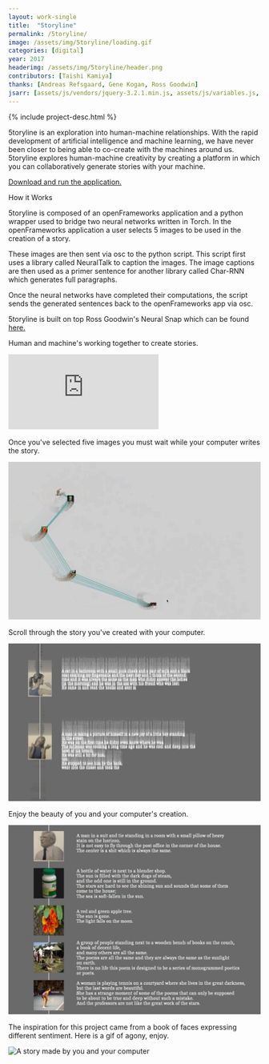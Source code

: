 ```yaml
---
layout: work-single
title:  "5toryline"
permalink: /5toryline/
image: /assets/img/5toryline/loading.gif
categories: [digital]
year: 2017
headerimg: /assets/img/5toryline/header.png
contributors: [Taishi Kamiya]
thanks: [Andreas Refsgaard, Gene Kogan, Ross Goodwin]
jsarr: [assets/js/vendors/jquery-3.2.1.min.js, assets/js/variables.js, assets/js/header.js]
---
```



<div class="work-single__container work-single__no-reverse">
  {% include project-desc.html %}
  <div class='work-single__text-holder work-single__header-text'>
    <p>5toryline is an exploration into human-machine relationships. With the rapid development of artificial intelligence and machine learning, we have never been closer to being able to co-create with the machines around us. 5toryline explores human-machine creativity by creating a platform in which you can collaboratively generate stories with your machine.</p>
    <p class='no-pad'><a href="https://github.com/mattvisco/5toryline" target="_blank">Download and run the application.</a></p>
  </div>
</div>

<div class="work-single__sub-header-container">
  <div class="work-single__sub-header" >
    How it Works
  </div>
</div>

<div class='work-single__text-holder'>
<p>5toryline is composed of an openFrameworks application and a python wrapper used to bridge two neural networks written in Torch. In the openFrameworks application a user selects 5 images to be used in the creation of a story.</p>
<p>These images are then sent via osc to the python script. This script first uses a library called NeuralTalk to caption the images. The image captions are then used as a primer sentence for another library called Char-RNN which generates full paragraphs.</p>
<p>Once the neural networks have completed their computations, the script sends the generated sentences back to the openFrameworks app via osc.</p>
<p class='no-pad'>5toryline is built on top Ross Goodwin's Neural Snap which can be found <a href="https://github.com/rossgoodwin/neuralsnap" target="_blank">here.</a></p>
</div>

<div class="work-single__container">
  <div class="work-single__left" >
    <p class="work-single__footnote">Human and machine's working together to create stories.</p>
  </div>
  <div class="work-single__right" >
    <div class='work-single__iframe-container'>
      <iframe src='https://player.vimeo.com/video/230642982' frameborder='0' webkitAllowFullScreen mozallowfullscreen allowFullScreen></iframe>
    </div>
  </div>
</div>

<div class="work-single__container">
  <div class="work-single__left" >
    <p class="work-single__footnote">Once you've selected five images you must wait while your computer writes the story.</p>
  </div>
  <div class="work-single__right" >
    <img src="/assets/img/5toryline/loading.png" alt="Loading screen for 5toryline" />
  </div>
</div>

<div class="work-single__container">
  <div class="work-single__left" >
    <p class="work-single__footnote">Scroll through the story you've created with your computer.</p>
  </div>
  <div class="work-single__right" >
    <img src="/assets/img/5toryline/scrolling.png" alt="The act of scrolling through your story" />
  </div>
</div>

<div class="work-single__container">
  <div class="work-single__left" >
    <p class="work-single__footnote">Enjoy the beauty of you and your computer's creation.</p>
  </div>
  <div class="work-single__right" >
    <img src="/assets/img/5toryline/story.jpg" alt="A story made by you and your computer" />
  </div>
</div>

<div class="work-single__container no-pad">
  <div class="work-single__left" >
    <p class="work-single__footnote">The inspiration for this project came from a book of faces expressing different sentiment. Here is a gif of agony, enjoy.</p>
  </div>
  <div class="work-single__right" >
    <img src="/assets/img/5toryline/agony2.gif" alt="A story made by you and your computer" />
  </div>
</div>
